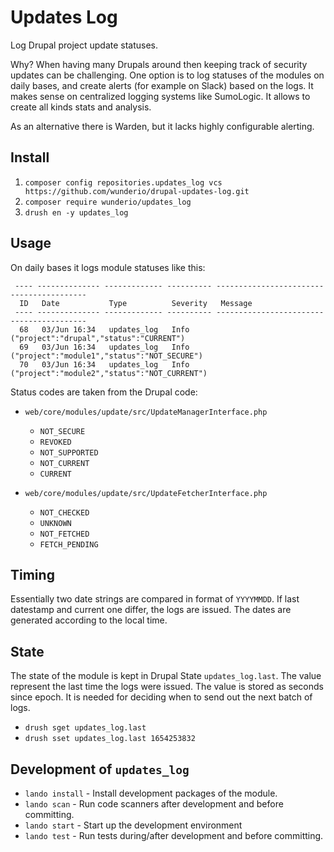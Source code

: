 # Updates Log

Log Drupal project update statuses.

Why? When having many Drupals around then keeping track of security updates can
be challenging. One option is to log statuses of the modules on daily bases,
and create alerts (for example on Slack) based on the logs. It makes sense on
centralized logging systems like SumoLogic. It allows to create all kinds stats
and analysis.

As an alternative there is Warden, but it lacks highly configurable alerting.

## Install

1. `composer config repositories.updates_log vcs https://github.com/wunderio/drupal-updates-log.git`
2. `composer require wunderio/updates_log`
3. `drush en -y updates_log`

## Usage

On daily bases it logs module statuses like this:

```
 ---- -------------- ------------- ---------- -----------------------------------------
  ID   Date           Type          Severity   Message
 ---- -------------- ------------- ---------- -----------------------------------------
  68   03/Jun 16:34   updates_log   Info       ("project":"drupal","status":"CURRENT")
  69   03/Jun 16:34   updates_log   Info       ("project":"module1","status":"NOT_SECURE")
  70   03/Jun 16:34   updates_log   Info       ("project":"module2","status":"NOT_CURRENT")
```

Status codes are taken from the Drupal code:

- `web/core/modules/update/src/UpdateManagerInterface.php`
  - `NOT_SECURE`
  - `REVOKED`
  - `NOT_SUPPORTED`
  - `NOT_CURRENT`
  - `CURRENT`

- `web/core/modules/update/src/UpdateFetcherInterface.php`
  - `NOT_CHECKED`
  - `UNKNOWN`
  - `NOT_FETCHED`
  - `FETCH_PENDING`

## Timing

Essentially two date strings are compared in format of `YYYYMMDD`.
If last datestamp and current one differ, the logs are issued.
The dates are generated according to the local time.

## State

The state of the module is kept in Drupal State `updates_log.last`.
The value represent the last time the logs were issued.
The value is stored as seconds since epoch.
It is needed for deciding when to send out the next batch of logs.

- `drush sget updates_log.last`
- `drush sset updates_log.last 1654253832`

## Development of `updates_log`

- `lando install` - Install development packages of the module.
- `lando scan` - Run code scanners after development and before committing.
- `lando start` - Start up the development environment
- `lando test` - Run tests during/after development and before committing.
